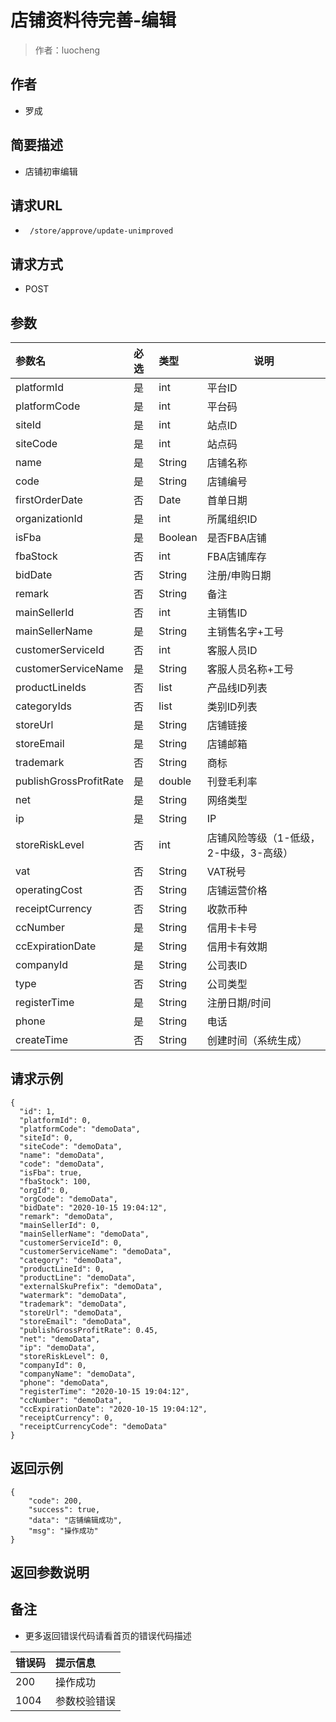 # 店铺资料待完善-编辑

> 作者：luocheng

## 作者

- 罗成
    
## 简要描述

- 店铺初审编辑

## 请求URL
- ` /store/approve/update-unimproved`
  
## 请求方式
- POST 

## 参数
|参数名|必选|类型|说明|
|:----    |:---|:----- |-----   |
|platformId |是  |int | 平台ID    |
|platformCode |是  |int | 平台码    |
|siteId |是  |int | 站点ID    |
|siteCode |是  |int | 站点码    |
|name     |是  |String | 店铺名称    |
|code     |是  |String | 店铺编号    |
|firstOrderDate     |否  |Date | 首单日期    |
|organizationId     |是  |int | 所属组织ID    |
|isFba     |是  |Boolean | 是否FBA店铺    |
|fbaStock     |否  |int | FBA店铺库存    |
|bidDate     |否  |String | 注册/申购日期    |
|remark     |否  |String | 备注    |
|mainSellerId     |否  |int | 主销售ID    |
|mainSellerName     |是  |String | 主销售名字+工号    |
|customerServiceId     |否  |int | 客服人员ID    |
|customerServiceName     |是  |String | 客服人员名称+工号    |
|productLineIds     |否  |list | 产品线ID列表    |
|categoryIds     |否  |list | 类别ID列表    |
|storeUrl     |是  |String | 店铺链接    |
|storeEmail     |是  |String | 店铺邮箱    |
|trademark     |否  |String | 商标    |
|publishGrossProfitRate     |是  |double | 刊登毛利率    |
|net     |是  |String | 网络类型    |
|ip     |是  |String | IP    |
|storeRiskLevel     |否  |int | 店铺风险等级（1-低级，2-中级，3-高级）    |
|vat     |否  |String | VAT税号    |
|operatingCost     |否  |String | 店铺运营价格    |
|receiptCurrency     |否  |String | 收款币种    |
|ccNumber     |是  |String | 信用卡卡号    |
|ccExpirationDate     |是  |String | 信用卡有效期    |
|companyId     |是  |String | 公司表ID    |
|type     |否  |String | 公司类型    |
|registerTime     |是  |String | 注册日期/时间    |
|phone     |是  |String | 电话    |
|createTime     |否  |String | 创建时间（系统生成）    |


## 请求示例

``` 
{
  "id": 1,
  "platformId": 0,
  "platformCode": "demoData",
  "siteId": 0,
  "siteCode": "demoData",
  "name": "demoData",
  "code": "demoData",
  "isFba": true,
  "fbaStock": 100,
  "orgId": 0,
  "orgCode": "demoData",
  "bidDate": "2020-10-15 19:04:12",
  "remark": "demoData",
  "mainSellerId": 0,
  "mainSellerName": "demoData",
  "customerServiceId": 0,
  "customerServiceName": "demoData",
  "category": "demoData",
  "productLineId": 0,
  "productLine": "demoData",
  "externalSkuPrefix": "demoData",
  "watermark": "demoData",
  "trademark": "demoData",
  "storeUrl": "demoData",
  "storeEmail": "demoData",
  "publishGrossProfitRate": 0.45,
  "net": "demoData",
  "ip": "demoData",
  "storeRiskLevel": 0,
  "companyId": 0,
  "companyName": "demoData",
  "phone": "demoData",
  "registerTime": "2020-10-15 19:04:12",
  "ccNumber": "demoData",
  "ccExpirationDate": "2020-10-15 19:04:12",
  "receiptCurrency": 0,
  "receiptCurrencyCode": "demoData"
}
```


## 返回示例 

``` 
{
    "code": 200,
    "success": true,
    "data": "店铺编辑成功",
    "msg": "操作成功"
}
```

## 返回参数说明 

## 备注 

- 更多返回错误代码请看首页的错误代码描述

|错误码|提示信息|
|:----    |:---|
|200 |操作成功  |
|1004 |参数校验错误  |